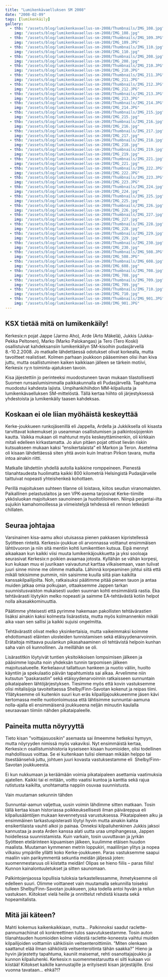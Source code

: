 ```yaml
---
title: "Lumikenkävaelluksen SM 2008"
date: "2008-02-09"
tags: [lumikenkäily]
gallery:
  - thb: "/assets/blog/lumikenkavaellus-sm-2008/Thumbnails/IMG_108.jpg"
    img: "/assets/blog/lumikenkavaellus-sm-2008/IMG_108.jpg"
  - thb: "/assets/blog/lumikenkavaellus-sm-2008/Thumbnails/IMG_109.JPG"
    img: "/assets/blog/lumikenkavaellus-sm-2008/IMG_109.JPG"
  - thb: "/assets/blog/lumikenkavaellus-sm-2008/Thumbnails/IMG_110.jpg"
    img: "/assets/blog/lumikenkavaellus-sm-2008/IMG_110.jpg"
  - thb: "/assets/blog/lumikenkavaellus-sm-2008/Thumbnails/IMG_208.jpg"
    img: "/assets/blog/lumikenkavaellus-sm-2008/IMG_208.jpg"
  - thb: "/assets/blog/lumikenkavaellus-sm-2008/Thumbnails/IMG_210.JPG"
    img: "/assets/blog/lumikenkavaellus-sm-2008/IMG_210.JPG"
  - thb: "/assets/blog/lumikenkavaellus-sm-2008/Thumbnails/IMG_211.JPG"
    img: "/assets/blog/lumikenkavaellus-sm-2008/IMG_211.JPG"
  - thb: "/assets/blog/lumikenkavaellus-sm-2008/Thumbnails/IMG_212.JPG"
    img: "/assets/blog/lumikenkavaellus-sm-2008/IMG_212.JPG"
  - thb: "/assets/blog/lumikenkavaellus-sm-2008/Thumbnails/IMG_213.JPG"
    img: "/assets/blog/lumikenkavaellus-sm-2008/IMG_213.JPG"
  - thb: "/assets/blog/lumikenkavaellus-sm-2008/Thumbnails/IMG_214.JPG"
    img: "/assets/blog/lumikenkavaellus-sm-2008/IMG_214.JPG"
  - thb: "/assets/blog/lumikenkavaellus-sm-2008/Thumbnails/IMG_215.jpg"
    img: "/assets/blog/lumikenkavaellus-sm-2008/IMG_215.jpg"
  - thb: "/assets/blog/lumikenkavaellus-sm-2008/Thumbnails/IMG_216.jpg"
    img: "/assets/blog/lumikenkavaellus-sm-2008/IMG_216.jpg"
  - thb: "/assets/blog/lumikenkavaellus-sm-2008/Thumbnails/IMG_217.jpg"
    img: "/assets/blog/lumikenkavaellus-sm-2008/IMG_217.jpg"
  - thb: "/assets/blog/lumikenkavaellus-sm-2008/Thumbnails/IMG_218.jpg"
    img: "/assets/blog/lumikenkavaellus-sm-2008/IMG_218.jpg"
  - thb: "/assets/blog/lumikenkavaellus-sm-2008/Thumbnails/IMG_219.jpg"
    img: "/assets/blog/lumikenkavaellus-sm-2008/IMG_219.jpg"
  - thb: "/assets/blog/lumikenkavaellus-sm-2008/Thumbnails/IMG_221.jpg"
    img: "/assets/blog/lumikenkavaellus-sm-2008/IMG_221.jpg"
  - thb: "/assets/blog/lumikenkavaellus-sm-2008/Thumbnails/IMG_222.JPG"
    img: "/assets/blog/lumikenkavaellus-sm-2008/IMG_222.JPG"
  - thb: "/assets/blog/lumikenkavaellus-sm-2008/Thumbnails/IMG_223.JPG"
    img: "/assets/blog/lumikenkavaellus-sm-2008/IMG_223.JPG"
  - thb: "/assets/blog/lumikenkavaellus-sm-2008/Thumbnails/IMG_224.jpg"
    img: "/assets/blog/lumikenkavaellus-sm-2008/IMG_224.jpg"
  - thb: "/assets/blog/lumikenkavaellus-sm-2008/Thumbnails/IMG_225.jpg"
    img: "/assets/blog/lumikenkavaellus-sm-2008/IMG_225.jpg"
  - thb: "/assets/blog/lumikenkavaellus-sm-2008/Thumbnails/IMG_226.jpg"
    img: "/assets/blog/lumikenkavaellus-sm-2008/IMG_226.jpg"
  - thb: "/assets/blog/lumikenkavaellus-sm-2008/Thumbnails/IMG_227.jpg"
    img: "/assets/blog/lumikenkavaellus-sm-2008/IMG_227.jpg"
  - thb: "/assets/blog/lumikenkavaellus-sm-2008/Thumbnails/IMG_228.jpg"
    img: "/assets/blog/lumikenkavaellus-sm-2008/IMG_228.jpg"
  - thb: "/assets/blog/lumikenkavaellus-sm-2008/Thumbnails/IMG_229.jpg"
    img: "/assets/blog/lumikenkavaellus-sm-2008/IMG_229.jpg"
  - thb: "/assets/blog/lumikenkavaellus-sm-2008/Thumbnails/IMG_230.jpg"
    img: "/assets/blog/lumikenkavaellus-sm-2008/IMG_230.jpg"
  - thb: "/assets/blog/lumikenkavaellus-sm-2008/Thumbnails/IMG_508.JPG"
    img: "/assets/blog/lumikenkavaellus-sm-2008/IMG_508.JPG"
  - thb: "/assets/blog/lumikenkavaellus-sm-2008/Thumbnails/IMG_608.jpg"
    img: "/assets/blog/lumikenkavaellus-sm-2008/IMG_608.jpg"
  - thb: "/assets/blog/lumikenkavaellus-sm-2008/Thumbnails/IMG_708.jpg"
    img: "/assets/blog/lumikenkavaellus-sm-2008/IMG_708.jpg"
  - thb: "/assets/blog/lumikenkavaellus-sm-2008/Thumbnails/IMG_709.jpg"
    img: "/assets/blog/lumikenkavaellus-sm-2008/IMG_709.jpg"
  - thb: "/assets/blog/lumikenkavaellus-sm-2008/Thumbnails/IMG_710.jpg"
    img: "/assets/blog/lumikenkavaellus-sm-2008/IMG_710.jpg"
  - thb: "/assets/blog/lumikenkavaellus-sm-2008/Thumbnails/IMG_901.JPG"
    img: "/assets/blog/lumikenkavaellus-sm-2008/IMG_901.JPG"
---
```


## KSX tietää mitä on lumikenkäily!

Kerkesix:n pojat Jappe (Jarmo Aho), Arde (Arto Mäkelä), Jukkis
(Jukka-Pekka Peltonen), Marko (Marko Palokangas) ja Tero (Tero Koski)
osallistuivat kahdeksansiin lumikenkäilyn SM-kisoihin pudasjärvellä
8.-10.2.2008. Jo matkalle lähdettäessä odotukset olivat korkealla, mutta
tavoitteet realistiset. Kolmen parhaan joukkoon pääseminen olisi ihan
kiva juttu, mutta osallistuminen kaiken kaikkiaan jälleen se tärkein
motiivi, Kerkesix ry:n toiminta-ajatuksen tavoin.

Kisa jäjestettiin jo perinteeksi muodostuneen tavan mukaan
tilastollisesti Suomen runsaslumisimmalla paikkakunnalla eli
Pudasjärvellä. Tapahtuma muodostui kahdesta lajista. Umpihankihiihdon
MM-kilpailusta ja lumikenkävaelluksen SM-mittelöstä. Tällä kertaa hiihto
oli järjestyksessä yhdestoista ja lumikenkäily taasen kahdeksas.

## Koskaan ei ole liian myöhäistä keskeyttää

Kerke-joukkueen runkojäsenillä eli Jappella, Ardella ja Jukkiksella oli
kisasta tarvittavat kokemukset jo useamman osallistumisen ja
palkintosijojenkin kautta. Vaikka mukaan oli mahtunut myös
keskeyttäminenkin, oli kirkkain mitali edelleen kirkastamatta. Jo alun
pitäen pojat ottivat lievän riskin kutsuakseen mukaan kaksi
”ensikertalaista” eli Markon ja Teron. Asetelma oli kisaan lähdettäessä
siten yhtä avoin kuin Imatran Pirkon tavara, mutta intoa ainakin riitti.

Matkalle lähdettiin yhdellä autolla kaikkine romppeineen. Pienestä
tilanahtaudesta huolimatta kaikki 800 kilometriä Helsingistä
Pudasjärvelle taittuivat nopeasti yhteishenkeä kohottaen.

Perillä majoituksen suhteen tilanne oli loistava, kiitos seudun
viranomaisten. Paikallinen pelastuslaitos ja sen VPK-asema tarjosivat
Kerke-tiimille ykkösluokan majoituksen saunoineen ja huoltotiloineen.
Niinpä perjantai-ilta sujuikin kamahomoillessa ja viimeistelyjä tehdessä
eli rennon letkeästi chillaten.

## Seuraa johtajaa

Varsinainen kisa-aamu alkoi utuisassa pienen pakkasen kipristellessä
Syötteen rinteitä. Kerkesix-joukkue oli arvonnassa voittanut ensimmäisen
lähtövuoron ja niin sitä mentiin kohti lumikenttien kutsua. Eipä mennyt
aikaakaan kun kaikki viisi muuta lumikenkäjoukkuetta ja yksi sooloaja
seurasivat Kerkesix:n poikien avaamaa jotosta. Kyllähän se vähän
korpesi, kun kukaan muu ei juurikaan vaivautunut karttaa vilkaisemaan,
vaan tulivat juuri sinne minne me olimme matkalla. Lähinnä korpeaminen
johtui siitä että mikäli tekisimme pummin, niin saisimme kuulla siitä
pian kaikilta kanssakilpailijoilta. Noh, ratkaisuksi päätimme pitää
pienen tauon ja antaa muiden jatkaa omia polkujaan, ottaaksemme Jappen
tarkan suunnistusvaiston mukaisesti uuden suunnan kohti ensimmäistä
rastia. Eka tehtävärasti löytyikin melko nopeasti ja saimme
EA-tehtävästä kotiin helpot nolla aikasakkominuuttia.

Päätimme yhteisesti että pyrimme hakemaan pakollisten tehtävärastien
lisäksi ainakin kaksi kolmesta lisärastista, mutta myös kolmannenkin
mikäli aika vaan sen sallisi ja kaikki sujuisi ongelmitta.

Tehtävärastit olivat melko yksinkertaisia, mutta vaikeimmaksi koimme
ehdottomasti eläinten ulosteiden tunnistamisen sekä etäisyydenarvoinnin.
Erätaitoja mittaava puulankun pikasahaaminen oli tehtävistä helpoin
kunhan saha vain oli kunnollinen. Ja meillähän se oli.

Lisärastitkin löytyivät tuntien yksitoikkoisen lompsimisen jälkeen ja
pääsimme lopulta noin yhdeksän tunnin tarpomisen jälkeen
majoitusalueelle. Kerkelaavut tallattuun hankeen ja nuotio väliin,
huolto käyntiin ja spekulaatio päivän tapahtumista sai alkaa. Arvelimme
niin kutsutun ”paskarastin” sekä etäisyydenarvoinnin ratkaisseen
sunnuntain pikataipaleen lähtöjärjestyksen. Tiesimme myös että kovin
vastuksemme olisi mitalisijoja tavoiteltaessa Shelby/Finn-Savotan
kokenut ja reipas tiimi. Yllätyksemme oli kuitenkin suuri kun eräs
kilpailijajoukkueemme jäsen kävi kertomassa meille nuotionloimussa että
lähtisimme sunnuntai-aamuna nolla-ajalla eli ensimmäisenä joukkueena
neljän minuutin kaulalla seuraavaan tiimiin nähden pikataipaleelle.

## Paineita mutta nöyryyttä

Tieto kisan ”voittajasuosikin” asemasta sai ilmeemme hetkeksi hymyyn,
mutta nöyryyden nimissä myös vakaviksi. Nyt ensimmäistä kertaa,
Kerkesix:n osallistumishistoria kyseiseen kisaan huomioiden, olisi
todellinen mahdollisuus voittaa. Se ei kuitenkaan tulisi olemaan mikään
helppo tai itsestäänselvä juttu, johtuen juuri kovasta vastuksestamme
eli  Shelby/Finn-Savotan joukkueesta.

Ei kun nukkumaan ja keräämään voimia pikataipaleen asettamia vaatimuksia
ajatellen. Kaikki tai ei mitään, voitto vaatisi kuntoa ja kanttia sekä
rajua rutistusta kaikilta, unohtamatta nappiin osuvaa suunnistusta.

Vain muutaman sekunnin tähden

Sunnuntai-aamun valjettua, uusin voimin lähdimme sitten matkaan. Tosin
tällä kertaa kisan historiassa poikkeuksellisesti ilman päiväreppua eli
kilpailusääntöjen mukaan kevennetyssä varustuksessa. Pikataipaleen alku
ja ensimmäinen tarkastuspisterasti löytyi hyvin mutta ainakin kahta
ensikertilaista vauhti alkoi jo painaa. Onneksi kilpailuhenkinen Jukkis
jaksoi kannustaa ja avata Arden kanssa alati uutta uraa umpihangessa,
Jappen hoidellessa suunnistamista. Kuin varkain, tosin uuvuttavan ja
jyrkän Syötteen etelärinteen kipuamisen jälkeen, kuulimme etäisen huudon
maalista. Muutaman kymmenen metrin loppukiri, maalilinjan ylitys ja
nopea vilkaisu ympärille yllätti koko Kerke-joukkueen. Paras vastuksemme
saapui maaliin vain parikymmentä sekuntia meidän jäljessä joten:
suomenmestaruus oli kiistatta meidän! Olipas se hieno fiilis – paras
fiilis! Kunnon kainalontuuletukset ja sitten saunomaan.

Palkintojenjaossa lopullisia tuloksia tarkastellessamme, ihmetyksemme
oli edelleen suuri. Olimme voittaneet vain muutamalla sekunnilla
toiseksi tulleen Shelby/Finn-Savotan joukkueen, joka todella antoi hyvän
ja reilun vastuksen. Kiitokset vielä heille ja onnittelut rehdistä
kisasta sekä hopeamitalista.

## Mitä jäi käteen?

Mahti kokemus kaikenkaikkiaan, mutta... Palkinnoksi saadut
raclette-pannumachiinat oli konkreettinen tulos saavutuksestamme. Tosin
auton tilanahtauden huomioiden kolme viidestä raclette-koneesta vaihtui
muiden kilpailijoiden voittamiin sähköisiin veitsenteroittimiin. ”Miten
olenkaan saattanut elää ilman sähköistä veitsenteroitinta tähän saakka?”
Hieno ja hyvin järjestetty tapahtuma, kauniit maisemat, rehti
osanottajajoukko ja kunnon kilpailuhenki. Kerkesix:n suomenmestaruutta
ei silti kukaan voi kiistää! Kiitokset kaikille kannustajille ja
erityisesti kisan järjestäjille. Ensi vuonna tavataan... ehkä?!?

